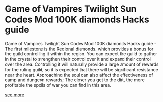 # Game of Vampires Twilight Sun Codes Mod 100K diamonds Hacks guide

Game of Vampires Twilight Sun Codes Mod 100K diamonds Hacks guide - The first milestone is the Regional diamonds, which provides a bonus for the guild controlling it within the region. You can expect the guild to gather in the crystal to strengthen their control over it and expand their control over the area. Controlling it will naturally provide a large amount of rewards for the ruling guild, so it is expected that there will be significant resistance near the heart. Approaching the soul can also affect the effectiveness of camp and dungeon rewards; The closer you get to the dirt, the more profitable the spoils of war you can find in this area.

[see more](https://fancymod.top/game-of-vampires/)
